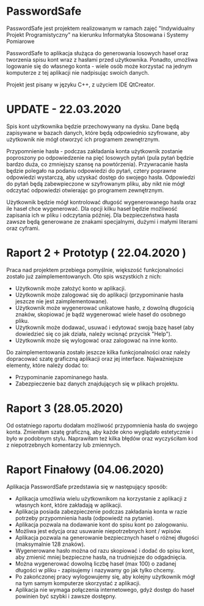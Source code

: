 # PasswordSafe
PasswordSafe jest projektem realizowanym w ramach zajęć "Indywidualny Projekt Programistyczny" na kierunku Informatyka Stosowana i Systemy Pomiarowe

PasswordSafe to aplikacja służąca do generowania losowych haseł oraz tworzenia spisu kont wraz z hasłami przed użytkownika. Ponadto, umożliwa logowanie się do własnego konta - wiele osób może korzystać na jednym komputerze z tej aplikacji nie nadpisując swoich danych. 

Projekt jest pisany w języku C++, z użyciem IDE QtCreator. 

# UPDATE - 22.03.2020

Spis kont użytkownika będzie przechowywany na dysku. Dane będą zapisywane w bazach danych, które będą odpowiednio szyfrowane, aby użytkownik nie mógł otworzyć ich programem zewnętrznym. 

Przypomnienie hasła - podczas zakładania konta użytkownik zostanie poproszony po odpowiedzenie na pięć losowych pytań (pula pytań będzie bardzo duża, co zmniejszy szansę na powtórzenia). Przywracanie hasła będzie polegało na podaniu odpowiedzi do pytań, cztery poprawne odpowiedzi wystarczą, aby uzyskać dostęp do swojego hasła. Odpowiedzi do pytań będą zabewpieczone w szyfrowanym pliku, aby nikt nie mógł odczytać odpowiedzi otwierając go programem zewnętrznym. 

Użytkownik będzie mógł kontrolować długość wygenerowanego hasła oraz ile haseł chce wygenerować. Dla opcji kilku haseł będzie możliwość zapisania ich w pliku i odczytania później. Dla bezpieczeństwa hasła zawsze będą generowane ze znakami specjalnymi, dużymi i małymi literami oraz cyframi. 

# Raport 2 + Prototyp ( 22.04.2020 )

Praca nad projektem przebiega pomyślnie, większość funkcjonalności zostało już zaimplementowanych. Oto spis wszystkich z nich:
* Użytkownik może założyć konto w aplikacji.
* Użytkownik może zalogować się do aplikacji (przypominanie hasła jeszcze nie jest zaimplementowane).
* Użytkownik może wygenerować unikatowe hasło, z dowolną długością znaków, skopiować je bądź wygenerować wiele haseł do osobnego pliku.
* Użytkownik może dodawać, usuwać i edytować swoją bazę haseł (aby dowiedzieć się co jak działa, należy wcisnąć przycisk "Help").
* Użytkownik może się wylogować oraz zalogować na inne konto.

Do zaimplementowania zostało jeszcze kilka funkcjonalności oraz należy dopracować szatę graficzną aplikacji oraz jej interface. Najważniejsze elementy, które należy dodać to:
* Przypominanie zapominanego hasła.
* Zabezpieczenie baz danych znajdujących się w plikach projektu.

# Raport 3 (28.05.2020)

Od ostatniego raportu dodałam możliwość przypomnienia hasła do swojego konta. Zmieniłam szatę graficzną, aby każde okno wyglądało estetycznie i było w podobnym stylu. Naprawiłam też kilka błędów oraz wyczyściłam kod z niepotrzebnych komentarzy lub zmiennych.

# Raport Finałowy (04.06.2020)

Aplikacja PasswordSafe przedstawia się w następujący sposób:

* Aplikacja umożliwia wielu użytkownikom na korzystanie z aplikacji z własnych kont, które zakładają w aplikacji. 
* Aplikacja posiada zabezpieczenie podczas zakładania konta w razie potrzeby przypomnienia hasła (odpowiedź na pytanie).
* Aplikacja pozwala na dodawanie kont do spisu kont po zalogowaniu.
* Możliwa jest edycja oraz usuwanie niepotrzebnych kont / wpisów.
* Aplikacja pozwala na generowanie bezpiecznych haseł o różnej długości (maksymalnie 128 znaków). 
* Wygenerowane hasło można od razu skopiować i dodać do spisu kont, aby zmienić mniej bezpieczne hasła, na trudniejsze do odgadnięcia.
* Można wygenerować dowolną liczbę haseł (max 100) o zadanej długości w pliku - zapisujemy i nazywamy go jak tylko chcemy. 
* Po zakończonej pracy wylogowujemy się, aby kolejny użytkownik mógł na tym samym komputerze skorzystać z aplikacji. 
* Aplikacja nie wymaga połączenia internetowego, gdyż dostęp do haseł powinien być szybki i zawsze dostępny. 

